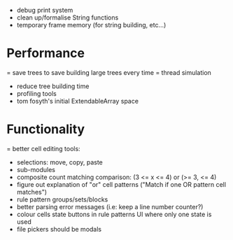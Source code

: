 - debug print system
- clean up/formalise String functions
- temporary frame memory (for string building, etc...)

# Performance
= save trees to save building large trees every time
= thread simulation
- reduce tree building time
- profiling tools
- tom fosyth's initial ExtendableArray space

# Functionality
= better cell editing tools:
  - selections: move, copy, paste
  - sub-modules
- composite count matching comparison: (3 <= x <= 4) or (>= 3, <= 4)
- figure out explanation of "or" cell patterns ("Match if one OR pattern cell matches")
- rule pattern groups/sets/blocks
- better parsing error messages (i.e: keep a line number counter?)
- colour cells state buttons in rule patterns UI where only one state is used
- file pickers should be modals